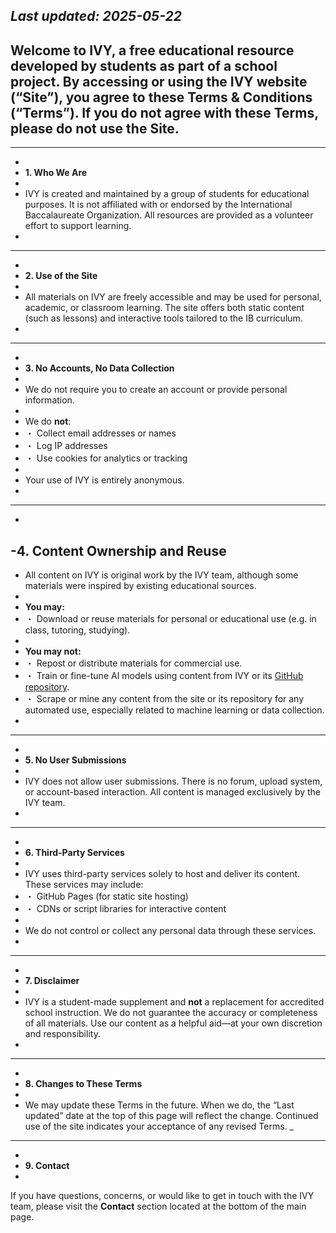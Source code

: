 _Last updated: 2025-05-22_
-
Welcome to **IVY**, a free educational resource developed by students as part of a school project. By accessing or using the IVY website (“Site”), you agree to these Terms & Conditions (“Terms”). If you do not agree with these Terms, please do not use the Site.
-
---
-
- **1. Who We Are**
-
- IVY is created and maintained by a group of students for educational purposes. It is not affiliated with or endorsed by the International Baccalaureate Organization. All resources are provided as a volunteer effort to support learning.
-
---
-
- **2. Use of the Site**
-
- All materials on IVY are freely accessible and may be used for personal, academic, or classroom learning. The site offers both static content (such as lessons) and interactive tools tailored to the IB curriculum.
-
---
-
- **3. No Accounts, No Data Collection**
-
- We do not require you to create an account or provide personal information.
- 
- We do **not**:
- ・ Collect email addresses or names
- ・ Log IP addresses
- ・ Use cookies for analytics or tracking
-
- Your use of IVY is entirely anonymous.
-
---
-
-**4. Content Ownership and Reuse**
-
- All content on IVY is original work by the IVY team, although some materials were inspired by existing educational sources.
-
- **You may:**
- ・ Download or reuse materials for personal or educational use (e.g. in class, tutoring, studying).
-
- **You may not:**
- ・ Repost or distribute materials for commercial use.
- ・ Train or fine-tune AI models using content from IVY or its [GitHub repository](https://github.com/NagusameCS/IVY).
- ・ Scrape or mine any content from the site or its repository for any automated use, especially related to machine learning or data collection.
-
---
-
- **5. No User Submissions**
-
- IVY does not allow user submissions. There is no forum, upload system, or account-based interaction. All content is managed exclusively by the IVY team.
-
---
-
- **6. Third-Party Services**
-
- IVY uses third-party services solely to host and deliver its content. These services may include:
- ・ GitHub Pages (for static site hosting)
- ・ CDNs or script libraries for interactive content
-
- We do not control or collect any personal data through these services.
- 
---
-
- **7. Disclaimer**
-
- IVY is a student-made supplement and **not** a replacement for accredited school instruction. We do not guarantee the accuracy or completeness of all materials. Use our content as a helpful aid—at your own discretion and responsibility.
- 
---
- 
- **8. Changes to These Terms**
-
- We may update these Terms in the future. When we do, the “Last updated” date at the top of this page will reflect the change. Continued use of the site indicates your acceptance of any revised Terms.
_
---
-
- **9. Contact**
-
If you have questions, concerns, or would like to get in touch with the IVY team, please visit the **Contact** section located at the bottom of the main page.
